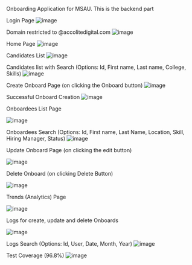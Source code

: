 Onboarding Application for MSAU. This is the backend part

Login Page
 ![image](https://user-images.githubusercontent.com/41691630/116663339-97262900-a9b4-11eb-92ba-ca4f7d390310.png)

Domain restricted to @accolitedigital.com
 ![image](https://user-images.githubusercontent.com/41691630/116663365-a016fa80-a9b4-11eb-8be5-dcd73a5e4608.png)

Home Page
![image](https://user-images.githubusercontent.com/41691630/116663381-a73e0880-a9b4-11eb-89ec-7e1a9ea542ce.png)

Candidates List 
 ![image](https://user-images.githubusercontent.com/41691630/116663399-ad33e980-a9b4-11eb-949b-4fb7152c4da0.png)

Candidates list with Search (Options: Id, First name, Last name, College, Skills)
 ![image](https://user-images.githubusercontent.com/41691630/116663423-b45af780-a9b4-11eb-81b2-9dd1dc5eb774.png)

Create Onboard Page (on clicking the Onboard button)
 ![image](https://user-images.githubusercontent.com/41691630/116663436-b9b84200-a9b4-11eb-8911-152ffbb1b807.png)

Successful Onboard Creation
 ![image](https://user-images.githubusercontent.com/41691630/116663456-c0df5000-a9b4-11eb-9133-1ab2a70730d0.png)

Onboardees List Page
 
![image](https://user-images.githubusercontent.com/41691630/116663474-c6d53100-a9b4-11eb-9c6e-c31aac20f1c8.png)

Onboardees Search (Options: Id, First name, Last Name, Location, Skill, Hiring Manager, Status)
 ![image](https://user-images.githubusercontent.com/41691630/116663500-cfc60280-a9b4-11eb-926b-2d51845efe45.png)

Update Onboard Page (on clicking the edit button)
 
![image](https://user-images.githubusercontent.com/41691630/116663513-d48ab680-a9b4-11eb-810c-48100832b874.png)

Delete Onboard (on clicking Delete Button)
 
![image](https://user-images.githubusercontent.com/41691630/116663524-d8b6d400-a9b4-11eb-865f-bafbd88d1920.png)


Trends (Analytics) Page

![image](https://user-images.githubusercontent.com/41691630/116663585-f2581b80-a9b4-11eb-923c-10a0267eff28.png)

Logs for create, update and delete Onboards
 
![image](https://user-images.githubusercontent.com/41691630/116663613-fab05680-a9b4-11eb-9447-085afd9c2036.png)

Logs Search (Options: Id, User, Date, Month, Year)
 ![image](https://user-images.githubusercontent.com/41691630/116663626-fedc7400-a9b4-11eb-9e99-407df6caf0e3.png)


Test Coverage (96.8%)
![image](https://user-images.githubusercontent.com/41691630/116663636-03a12800-a9b5-11eb-8c9e-5d581d1dbc22.png)

 
